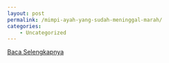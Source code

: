 ```yaml
---
layout: post
permalink: /mimpi-ayah-yang-sudah-meninggal-marah/
categories:
    - Uncategorized
---
```


[Baca Selengkapnya](/05)